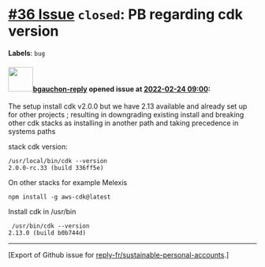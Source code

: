 # [\#36 Issue](https://github.com/reply-fr/sustainable-personal-accounts/issues/36) `closed`: PB regarding cdk version
**Labels**: `bug`


#### <img src="https://avatars.githubusercontent.com/u/95037350?u=3cc857e639d4d38227d0bcb220cd7e9e104e4b99&v=4" width="50">[bgauchon-reply](https://github.com/bgauchon-reply) opened issue at [2022-02-24 09:00](https://github.com/reply-fr/sustainable-personal-accounts/issues/36):

The setup install cdk v2.0.0 but we have 2.13 available and already set up for other projects ; resulting in downgrading existing install and breaking other cdk stacks as installing in another path and taking precedence in systems paths

stack cdk version: 
```
/usr/local/bin/cdk --version
2.0.0-rc.33 (build 336ff5e)
```

On other stacks for example Melexis
```
npm install -g aws-cdk@latest
````
Install cdk in /usr/bin
```
 /usr/bin/cdk --version
2.13.0 (build b0b744d)
```




-------------------------------------------------------------------------------



[Export of Github issue for [reply-fr/sustainable-personal-accounts](https://github.com/reply-fr/sustainable-personal-accounts).]

